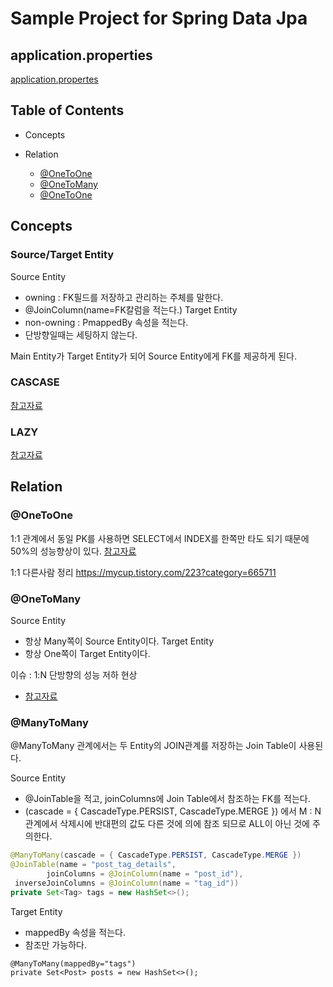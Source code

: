# Sample Project for Spring Data Jpa

## application.properties
[application.propertes](https://creatorpark-tech-stack.tistory.com/2?category=812808)

## Table of Contents

* Concepts


* Relation
    * [@OneToOne](#@OneToOne)
    * [@OneToMany](#@OneToMany)
    * [@OneToOne](#@OneToOne)

## Concepts
### Source/Target Entity
Source Entity
- owning : FK필드를 저장하고 관리하는 주체를 말한다.
- @JoinColumn(name=FK칼럼을 적는다.)
Target Entity
- non-owning : PmappedBy 속성을 적는다.
- 단방향일때는 세팅하지 않는다.

Main Entity가 Target Entity가 되어 Source Entity에게 FK를 제공하게 된다.

### CASCASE
[참고자료](https://vladmihalcea.com/a-beginners-guide-to-jpa-and-hibernate-cascade-types/)
  
### LAZY
[참고자료](https://vladmihalcea.com/initialize-lazy-proxies-collections-jpa-hibernate/)

## Relation
### @OneToOne
1:1 관계에서 동일 PK를 사용하면 SELECT에서 INDEX를 한쪽만 타도 되기 때문에 50%의 성능향상이 있다.
[참고자료](https://vladmihalcea.com/the-best-way-to-map-a-onetoone-relationship-with-jpa-and-hibernate/)
  
1:1 다른사람 정리
https://mycup.tistory.com/223?category=665711

### @OneToMany
Source Entity
- 항상 Many쪽이 Source Entity이다.
Target Entity
- 항상 One쪽이 Target Entity이다.

이슈 : 1:N 단방향의 성능 저하 현상 
- [참고자료](https://vladmihalcea.com/the-best-way-to-map-a-onetomany-association-with-jpa-and-hibernate/)

### @ManyToMany
@ManyToMany 관계에서는 두 Entity의 JOIN관계를 저장하는 Join Table이 사용된다.
  
Source Entity
- @JoinTable을 적고, joinColumns에 Join Table에서 참조하는 FK를 적는다.
- (cascade = { CascadeType.PERSIST, CascadeType.MERGE }) 에서 M : N 관계에서 삭제시에 반대편의 값도 다른 것에 의에 참조 되므로 ALL이 아닌 것에 주의한다. 

```java
@ManyToMany(cascade = { CascadeType.PERSIST, CascadeType.MERGE })
@JoinTable(name = "post_tag_details", 
        joinColumns = @JoinColumn(name = "post_id"), 
 inverseJoinColumns = @JoinColumn(name = "tag_id"))
private Set<Tag> tags = new HashSet<>();
```

Target Entity
- mappedBy 속성을 적는다.
- 참조만 가능하다.

```
@ManyToMany(mappedBy="tags")
private Set<Post> posts = new HashSet<>();
```

